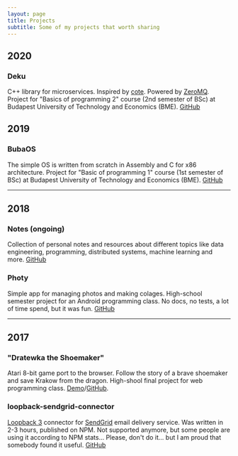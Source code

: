 ```yaml
---
layout: page
title: Projects
subtitle: Some of my projects that worth sharing
---
```


## 2020

### Deku

C++ library for microservices. Inspired by [cote](https://github.com/dashersw/cote). Powered by [ZeroMQ](https://zeromq.org/). Project for "Basics of programming 2" course (2nd semester of BSc) at Budapest University of Technology and Economics (BME). [GitHub](https://github.com/VMois/deku)

## 2019

### BubaOS

The simple OS is written from scratch in Assembly and C for x86 architecture. Project for "Basic of programming 1" course (1st semester of BSc) at Budapest University of Technology and Economics (BME). [GitHub](https://github.com/VMois/buba-os)

-----

## 2018

### Notes (ongoing)

Collection of personal notes and resources about different topics
like data engineering, programming, distributed systems, machine learning and more. [GitHub](https://github.com/VMois/notes)

### Photy

Simple app for managing photos and making colages. High-school semester project for an Android programming class. No docs, no tests, a lot of time spend, but it was fun. [GitHub](https://github.com/VMois/photy)

-----

## 2017

### "Dratewka the Shoemaker"

Atari 8-bit game port to the browser. Follow the story of a brave shoemaker and save Krakow from the dragon. High-shool final project for web programming class. [Demo](https://vmois.github.io/dratewka/)/[GitHub](https://github.com/VMois/dratewka).

### loopback-sendgrid-connector

[Loopback 3](https://github.com/strongloop/loopback) connector for [SendGrid](https://sendgrid.com) email delivery service. Was written in 2-3 hours, published on NPM. Not supported anymore, but some people are using it according to NPM stats... Please, don't do it... but I am proud that somebody found it useful. [GitHub](https://github.com/VMois/loopback-sendgrid-connector)